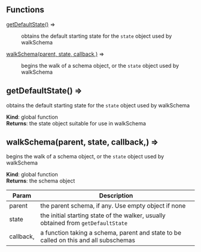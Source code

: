 ## Functions

<dl>
<dt><a href="#getDefaultState">getDefaultState()</a> ⇒</dt>
<dd><p>obtains the default starting state for the <code>state</code> object used
by walkSchema</p>
</dd>
<dt><a href="#walkSchema">walkSchema(parent, state, callback,)</a> ⇒</dt>
<dd><p>begins the walk of a schema object, or the <code>state</code> object used
by walkSchema</p>
</dd>
</dl>

<a name="getDefaultState"></a>

## getDefaultState() ⇒
obtains the default starting state for the `state` object used
by walkSchema

**Kind**: global function  
**Returns**: the state object suitable for use in walkSchema  
<a name="walkSchema"></a>

## walkSchema(parent, state, callback,) ⇒
begins the walk of a schema object, or the `state` object used
by walkSchema

**Kind**: global function  
**Returns**: the schema object  

| Param | Description |
| --- | --- |
| parent | the parent schema, if any. Use empty object if none |
| state | the initial starting state of the walker, usually obtained from `getDefaultState` |
| callback, | a function taking a schema, parent and state to be called on this and all subschemas |

